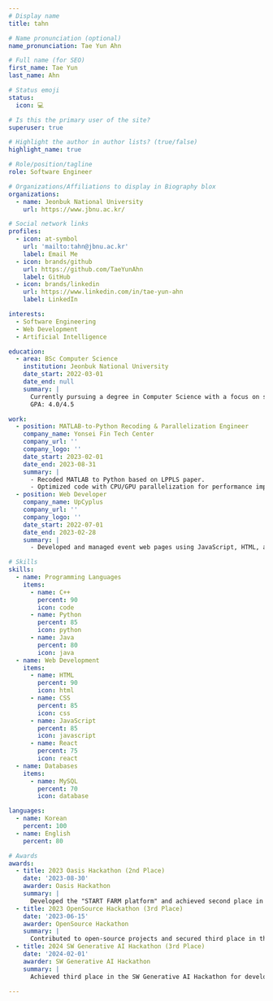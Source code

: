 ```yaml
---
# Display name
title: tahn

# Name pronunciation (optional)
name_pronunciation: Tae Yun Ahn

# Full name (for SEO)
first_name: Tae Yun
last_name: Ahn

# Status emoji
status:
  icon: 💻

# Is this the primary user of the site?
superuser: true

# Highlight the author in author lists? (true/false)
highlight_name: true

# Role/position/tagline
role: Software Engineer

# Organizations/Affiliations to display in Biography blox
organizations:
  - name: Jeonbuk National University
    url: https://www.jbnu.ac.kr/

# Social network links
profiles:
  - icon: at-symbol
    url: 'mailto:tahn@jbnu.ac.kr'
    label: Email Me
  - icon: brands/github
    url: https://github.com/TaeYunAhn
    label: GitHub
  - icon: brands/linkedin
    url: https://www.linkedin.com/in/tae-yun-ahn
    label: LinkedIn

interests:
  - Software Engineering
  - Web Development
  - Artificial Intelligence

education:
  - area: BSc Computer Science
    institution: Jeonbuk National University
    date_start: 2022-03-01
    date_end: null
    summary: |
      Currently pursuing a degree in Computer Science with a focus on software engineering and AI-related subjects. Actively participating in internships, hackathons, and mentoring activities.
      GPA: 4.0/4.5

work:
  - position: MATLAB-to-Python Recoding & Parallelization Engineer
    company_name: Yonsei Fin Tech Center
    company_url: ''
    company_logo: ''
    date_start: 2023-02-01
    date_end: 2023-08-31
    summary: |
      - Recoded MATLAB to Python based on LPPLS paper.
      - Optimized code with CPU/GPU parallelization for performance improvement.
  - position: Web Developer
    company_name: UpCyplus
    company_url: ''
    company_logo: ''
    date_start: 2022-07-01
    date_end: 2023-02-28
    summary: |
      - Developed and managed event web pages using JavaScript, HTML, and CSS.

# Skills
skills:
  - name: Programming Languages
    items:
      - name: C++
        percent: 90
        icon: code
      - name: Python
        percent: 85
        icon: python
      - name: Java
        percent: 80
        icon: java
  - name: Web Development
    items:
      - name: HTML
        percent: 90
        icon: html
      - name: CSS
        percent: 85
        icon: css
      - name: JavaScript
        percent: 85
        icon: javascript
      - name: React
        percent: 75
        icon: react
  - name: Databases
    items:
      - name: MySQL
        percent: 70
        icon: database

languages:
  - name: Korean
    percent: 100
  - name: English
    percent: 80

# Awards
awards:
  - title: 2023 Oasis Hackathon (2nd Place)
    date: '2023-08-30'
    awarder: Oasis Hackathon
    summary: |
      Developed the "START FARM platform" and achieved second place in the 2023 Oasis Hackathon.
  - title: 2023 OpenSource Hackathon (3rd Place)
    date: '2023-06-15'
    awarder: OpenSource Hackathon
    summary: |
      Contributed to open-source projects and secured third place in the OpenSource Hackathon.
  - title: 2024 SW Generative AI Hackathon (3rd Place)
    date: '2024-02-01'
    awarder: SW Generative AI Hackathon
    summary: |
      Achieved third place in the SW Generative AI Hackathon for developing an innovative AI solution.

---
```

